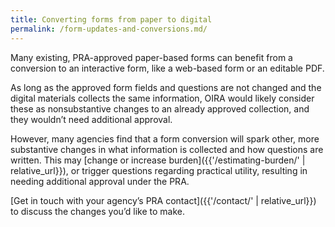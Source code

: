 ```yaml
---
title: Converting forms from paper to digital
permalink: /form-updates-and-conversions.md/
---
```


Many existing, PRA-approved paper-based forms can benefit from a conversion to an interactive form, like a web-based form or an editable PDF. 

As long as the approved form fields and questions are not changed and the digital materials collects the same information, OIRA would likely consider these as nonsubstantive changes to an already approved collection, and they wouldn’t need additional approval. 
 
However, many agencies find that a form conversion will spark other, more substantive changes in what information is collected and how questions are written. This may [change or increase burden]({{'/estimating-burden/' | relative_url}}), or trigger questions regarding practical utility, resulting in needing additional approval under the PRA. 

[Get in touch with your agency’s PRA contact]({{'/contact/' | relative_url}}) to discuss the changes you’d like to make.


 
 


